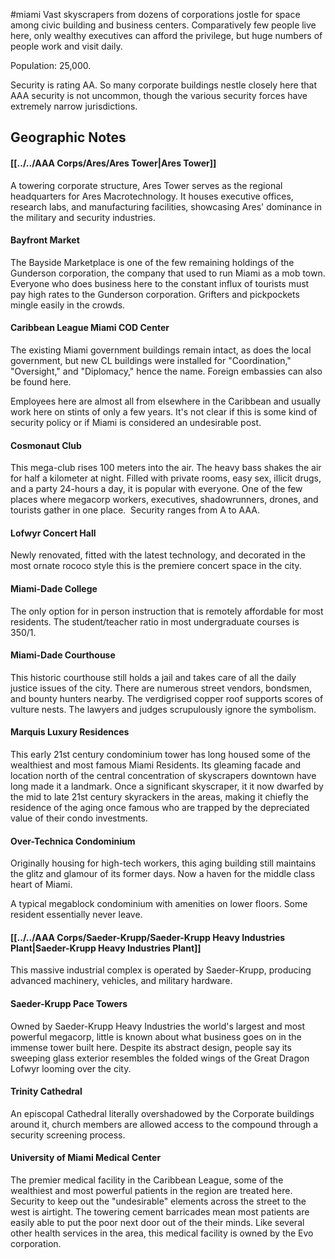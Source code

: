 #miami
Vast skyscrapers from dozens of corporations jostle for space among civic building and business centers. Comparatively few people live here, only wealthy executives can afford the privilege, but huge numbers of people work and visit daily.   
  
Population: 25,000.  
  
Security is rating AA. So many corporate buildings nestle closely here that AAA security is not uncommon, though the various security forces have extremely narrow jurisdictions.

## Geographic Notes

#### [[../../AAA Corps/Ares/Ares Tower|Ares Tower]]
A towering corporate structure, Ares Tower serves as the regional headquarters for Ares Macrotechnology. It houses executive offices, research labs, and manufacturing facilities, showcasing Ares' dominance in the military and security industries.

#### Bayfront Market

The Bayside Marketplace is one of the few remaining holdings of the Gunderson corporation, the company that used to run Miami as a mob town. Everyone who does business here to the constant influx of tourists must pay high rates to the Gunderson corporation. Grifters and pickpockets mingle easily in the crowds.

#### Caribbean League Miami COD Center

The existing Miami government buildings remain intact, as does the local government, but new CL buildings were installed for "Coordination," "Oversight," and "Diplomacy," hence the name. Foreign embassies can also be found here.  
  
Employees here are almost all from elsewhere in the Caribbean and usually work here on stints of only a few years. It's not clear if this is some kind of security policy or if Miami is considered an undesirable post.

#### Cosmonaut Club

This mega-club rises 100 meters into the air. The heavy bass shakes the air for half a kilometer at night. Filled with private rooms, easy sex, illicit drugs, and a party 24-hours a day, it is popular with everyone. One of the few places where megacorp workers, executives, shadowrunners, drones, and tourists gather in one place.  Security ranges from A to AAA.

#### Lofwyr Concert Hall

Newly renovated, fitted with the latest technology, and decorated in the most ornate rococo style this is the premiere concert space in the city.

#### Miami-Dade College

The only option for in person instruction that is remotely affordable for most residents. The student/teacher ratio in most undergraduate courses is 350/1.

#### Miami-Dade Courthouse

This historic courthouse still holds a jail and takes care of all the daily justice issues of the city. There are numerous street vendors, bondsmen, and bounty hunters nearby. The verdigrised copper roof supports scores of vulture nests. The lawyers and judges scrupulously ignore the symbolism.

#### Marquis Luxury Residences

This early 21st century condominium tower has long housed some of the wealthiest and most famous Miami Residents. Its gleaming facade and location north of the central concentration of skyscrapers downtown have long made it a landmark. Once a significant skyscraper, it it now dwarfed by the mid to late 21st century skyrackers in the areas, making it chiefly the residence of the aging once famous who are trapped by the depreciated value of their condo investments.
#### Over-Technica Condominium

Originally housing for high-tech workers, this aging building still maintains the glitz and glamour of its former days. Now a haven for the middle class heart of Miami.   
  
A typical megablock condominium with amenities on lower floors. Some resident essentially never leave.

#### [[../../AAA Corps/Saeder-Krupp/Saeder-Krupp Heavy Industries Plant|Saeder-Krupp Heavy Industries Plant]]
This massive industrial complex is operated by Saeder-Krupp, producing advanced machinery, vehicles, and military hardware.

#### Saeder-Krupp Pace Towers

Owned by Saeder-Krupp Heavy Industries the world's largest and most powerful megacorp, little is known about what business goes on in the immense tower built here. Despite its abstract design, people say its sweeping glass exterior resembles the folded wings of the Great Dragon Lofwyr looming over the city.

#### Trinity Cathedral

An episcopal Cathedral literally overshadowed by the Corporate buildings around it, church members are allowed access to the compound through a security screening process.

#### University of Miami Medical Center

The premier medical facility in the Caribbean League, some of the wealthiest and most powerful patients in the region are treated here. Security to keep out the "undesirable" elements across the street to the west is airtight. The towering cement barricades mean most patients are easily able to put the poor next door out of the their minds. Like several other health services in the area, this medical facility is owned by the Evo corporation.
